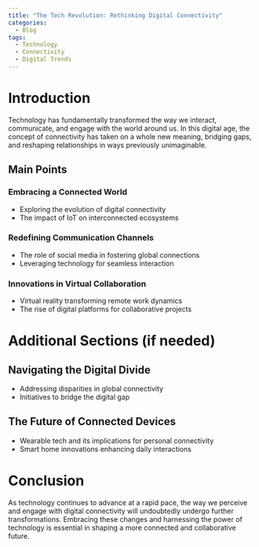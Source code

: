 ```yaml
---
title: "The Tech Revolution: Rethinking Digital Connectivity"
categories:
  - Blog
tags:
  - Technology
  - Connectivity
  - Digital Trends
---
```


# Introduction
Technology has fundamentally transformed the way we interact, communicate, and engage with the world around us. In this digital age, the concept of connectivity has taken on a whole new meaning, bridging gaps, and reshaping relationships in ways previously unimaginable. 

## Main Points
### Embracing a Connected World
- Exploring the evolution of digital connectivity
- The impact of IoT on interconnected ecosystems

### Redefining Communication Channels
- The role of social media in fostering global connections
- Leveraging technology for seamless interaction

### Innovations in Virtual Collaboration
- Virtual reality transforming remote work dynamics
- The rise of digital platforms for collaborative projects

# Additional Sections (if needed)
## Navigating the Digital Divide
- Addressing disparities in global connectivity
- Initiatives to bridge the digital gap

## The Future of Connected Devices
- Wearable tech and its implications for personal connectivity
- Smart home innovations enhancing daily interactions

# Conclusion
As technology continues to advance at a rapid pace, the way we perceive and engage with digital connectivity will undoubtedly undergo further transformations. Embracing these changes and harnessing the power of technology is essential in shaping a more connected and collaborative future.